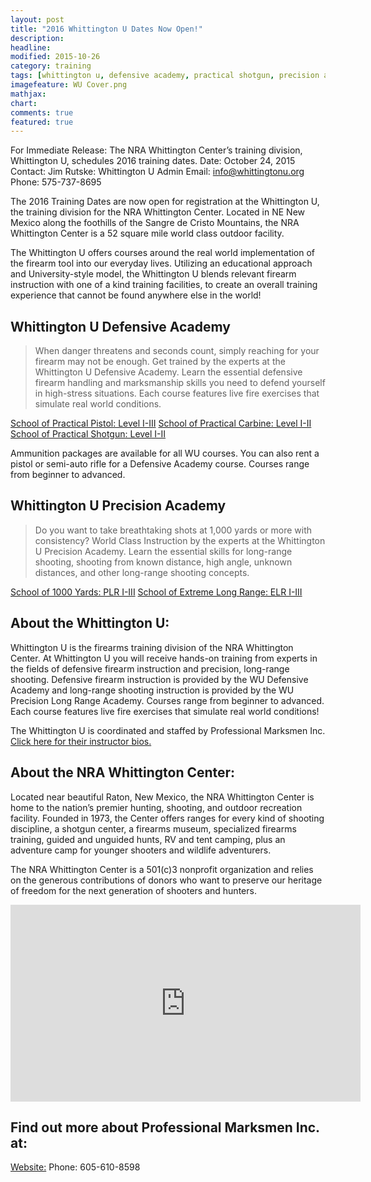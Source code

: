 ```yaml
---
layout: post
title: "2016 Whittington U Dates Now Open!"
description: 
headline: 
modified: 2015-10-26
category: training
tags: [whittington u, defensive academy, practical shotgun, precision academy, precision shooting, extreme long range, practical pistol, practical carbine, firearm instruction, home defense, course schedule]
imagefeature: WU Cover.png
mathjax: 
chart: 
comments: true
featured: true
---
```


For Immediate Release:  The NRA Whittington Center’s training division, Whittington U, schedules 2016 training dates.
Date:  October 24, 2015
Contact:  Jim Rutske:  Whittington U Admin
Email:  info@whittingtonu.org
Phone:  575-737-8695

The 2016 Training Dates are now open for registration at the Whittington U, the training division for the NRA Whittington Center.  Located in NE New Mexico along the foothills of the Sangre de Cristo Mountains, the NRA Whittington Center is a 52 square mile world class outdoor facility. 
 
The Whittington U offers courses around the real world implementation of the firearm tool into our everyday lives.  Utilizing an educational approach and University-style model, the Whittington U blends relevant firearm instruction with one of a kind training facilities, to create an overall training experience that cannot be found anywhere else in the world! 

## Whittington U Defensive Academy

> When danger threatens and seconds count, simply reaching for your firearm may not be enough. Get trained by the experts at the Whittington U Defensive Academy. Learn the essential defensive firearm handling and marksmanship skills you need to defend yourself in high-stress situations. Each course features live fire exercises that simulate real world conditions. 

[School of Practical Pistol:  Level I-III](http://nrawc.goemerchant-stores.com/Practical-Pistol_c_50.html)
[School of Practical Carbine:  Level I-II](http://nrawc.goemerchant-stores.com/Practical-Carbine_c_54.html)
[School of Practical Shotgun:  Level I-II](http://nrawc.goemerchant-stores.com/Practical-Shotgun_c_52.html)

Ammunition packages are available for all WU courses. You can also rent a pistol or semi-auto rifle for a Defensive Academy course. Courses range from beginner to advanced.

## Whittington U Precision Academy

> Do you want to take breathtaking shots at 1,000 yards or more with consistency? World Class Instruction by the experts at the Whittington U Precision Academy. Learn the essential skills for long-range shooting, shooting from known distance, high angle, unknown distances, and other long-range shooting concepts.

[School of 1000 Yards:  PLR I-III](http://nrawc.goemerchant-stores.com/Precision-Long-Range-I_p_90.html)
[School of Extreme Long Range:  ELR I-III](http://nrawc.goemerchant-stores.com/Extreme-Long-Range-I_p_92.html)

## About the Whittington U:

Whittington U is the firearms training division of the NRA Whittington Center. At Whittington U you will receive hands-on training from experts in the fields of defensive firearm instruction and precision, long-range shooting. Defensive firearm instruction is provided by the WU Defensive Academy and long-range shooting instruction is provided by the WU Precision Long Range Academy. Courses range from beginner to advanced. Each course features live fire exercises that simulate real world conditions! 

The Whittington U is coordinated and staffed by Professional Marksmen Inc.  [Click here for their instructor bios.](http://professionalmarksmen.com/instructors/)

## About the NRA Whittington Center:

Located near beautiful Raton, New Mexico, the NRA Whittington Center is home to the nation’s premier hunting, shooting, and outdoor recreation facility. Founded in 1973, the Center offers ranges for every kind of shooting discipline, a shotgun center, a firearms museum, specialized firearms training, guided and unguided hunts, RV and tent camping, plus an adventure camp for younger shooters and wildlife adventurers.

The NRA Whittington Center is a 501(c)3 nonprofit organization and relies on the generous contributions of donors who want to preserve our heritage of freedom for the next generation of shooters and hunters.

<iframe width="560" height="315" src="https://www.youtube.com/embed/3hAeZ8PsMmI" frameborder="0" allowfullscreen></iframe>

## Find out more about Professional Marksmen Inc. at:  
[Website:](http://www.professionalmarksmen.com)
Phone:  605-610-8598
